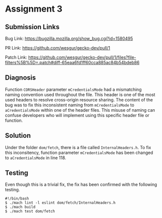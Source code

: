 # Assignment 3

## Submission Links
Bug Link:  https://bugzilla.mozilla.org/show_bug.cgi?id=1580495

PR Link: https://github.com/wesgur/gecko-dev/pull/1

Patch Link: https://github.com/wesgur/gecko-dev/pull/1/files?file-filters%5B%5D=.patch#diff-65eaa6fd1ff60cca885ac84b54bdeb86

## Diagnosis
Function `CORSHeader` parameter `mCredentialsMode` had a mismatching naming convention used throughout the file. This header is one of the most used headers to resolve cross-origin resource sharing. The content of the bug was to fix this inconsistent naming from `mCredentialsMode` to `aCredentialsMode` within one of the header files. This misuse of naming can confuse developers who will implement using this specific header file or function.

## Solution
Under the folder `dom/fetch`, there is a file called `InternalHeaders.h`. To fix this inconsitency, function parameter `mCredentialsMode` has been changed to `aCredentialsMode` in line 118.

## Testing
Even though this is a trivial fix, the fix has been confirmed with the following testing.

```
#!/bin/bash
$ ./mach lint -l eslint dom/fetch/InternalHeaders.h
$ ./mach build
$ ./mach test dom/fetch
```